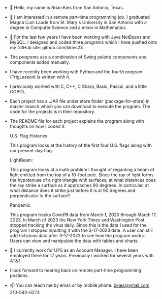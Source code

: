 - 👋 Hello, my name is Brian Kies from San Antonio, Texas.
- 👀 I am interested in a remote part-time programming job. I graduated Magna Cum Laude 
     from St. Mary's University in San Antonio with a degree in Computer Science
     and a minor in Mathematics.    
- 🌱 For the last few years I have been working with Java NetBeans and MySQL. I designed and coded three programs which I have pushed onto my GitHub site: github.com/bkies23                                                      
- The programs use a combination of Swing palette components and components added manually.
- I have recently been working with Python and the fourth program (TrigLesson) is written with it.
- I previously worked with C, C++, C Sharp, Basic, Pascal, and a little COBOL.

- Each project has a .JAR file under store folder (package-for-store) in master branch which you can download to execute the program. The code for the projects is in their repository. 

- The README file for each project explains the program along with thoughts on how I coded it.
     
     U.S. Flag Histories:
     
     This program looks at the history of the first four U.S. flags along with our present-day flag.
    
     LightBeam: 
     
     This program looks at a math problem I thought of regarding a beam of light emitted from the top of a 10-foot pole. Since the ray of light forms the hypotenuse of a right triangle with surfaces,
     at what distances does the ray strike a surface as it approaches 90 degrees. In particular, at what distance does it strike just before it is at 90 degrees and perpendicular to the surface?
     
     Pandemic:
     
     This program tracks Covid19 data from March 1, 2020 through March 17, 2023. In March of 2023 the New York Times and Washington Post stopped tracking the virus daily. Since this is the data I used for the program I stopped inputting it with the 3-17-2023 date. A            user can still add ficticious data after 3-17-2023 to see how the program works. Users can view and manipulate the data with tables and charts.
     
   
- 💞️ I currently work for UPS as an Account Manager. I have been employed there for 17 years. Previously I worked for several years with AT&T. 
-    I look forward to hearing back on remote part-time programming postions. 
-    📫 You can reach me by email or by mobile phone:  bkies@ymail.com   210-540-6273

<!---
bkies23/bkies23 is a ✨ special ✨ repository because its `README.md` (this file) appears on your GitHub profile.
You can click the Preview link to take a look at your changes.
--->

